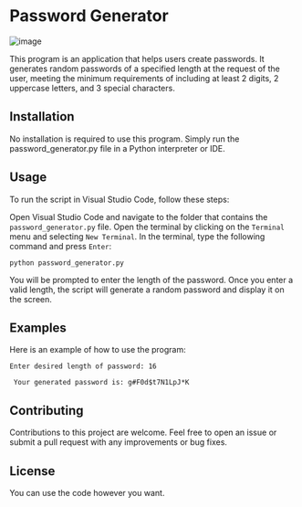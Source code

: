 
# Password Generator




![image](url)

  
This program is an application that helps users create passwords. It generates random passwords of a specified length at the request of the user, meeting the minimum requirements of including at least 2 digits, 2 uppercase letters, and 3 special characters.

## Installation
No installation is required to use this program. Simply run the password_generator.py file in a Python interpreter or IDE.

## Usage
To run the script in Visual Studio Code, follow these steps:

Open Visual Studio Code and navigate to the folder that contains the `password_generator.py` file.
Open the terminal by clicking on the `Terminal` menu and selecting `New Terminal`.
In the terminal, type the following command and press `Enter`:

`python password_generator.py`

You will be prompted to enter the length of the password. Once you enter a valid length, the script will generate a random password and display it on the screen.

## Examples
Here is an example of how to use the program:

`Enter desired length of password: 16`

`
Your generated password is: g#F0d$t7N1LpJ*K`

## Contributing
Contributions to this project are welcome. Feel free to open an issue or submit a pull request with any improvements or bug fixes.

## License

You can use the code however you want.

